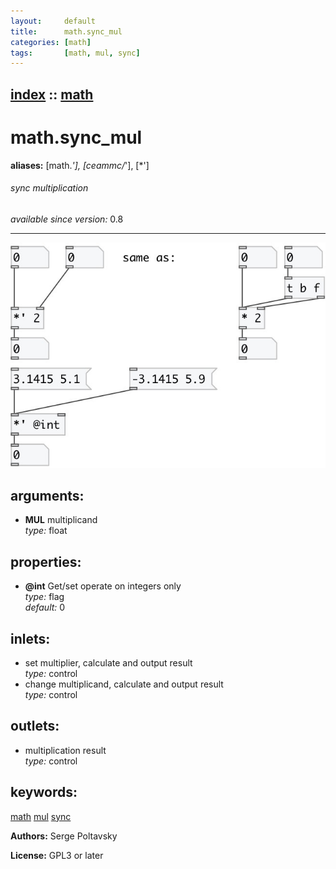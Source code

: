 ```yaml
---
layout:     default
title:      math.sync_mul
categories: [math]
tags:       [math, mul, sync]
---
```

[index](index.html) :: [math](category_math.html)
---

# math.sync_mul
**aliases:** [math.*&#39;], [ceammc/*&#39;], [*&#39;]


###### sync multiplication

*available since version:* 0.8

---




[![example](../examples/img/math.sync_mul.jpg)](../examples/pd/math.sync_mul.pd)



## arguments:

* **MUL**
multiplicand<br>
_type:_ float<br>





## properties:

* **@int** 
Get/set operate on integers only<br>
_type:_ flag<br>
_default:_ 0<br>



## inlets:

* set multiplier, calculate and output result<br>
_type:_ control
* change multiplicand, calculate and output result<br>
_type:_ control



## outlets:

* multiplication result<br>
_type:_ control



## keywords:

[math](keywords/math.html)
[mul](keywords/mul.html)
[sync](keywords/sync.html)






**Authors:** Serge Poltavsky




**License:** GPL3 or later





